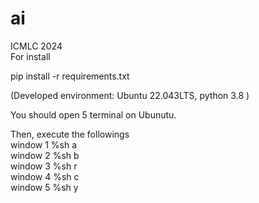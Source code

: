 # ai
ICMLC 2024  
For install  

pip install -r requirements.txt


(Developed environment: Ubuntu 22.043LTS, python 3.8 )


You should open 5 terminal on Ubunutu.



Then, execute the followings  
window 1  %sh a  
window 2  %sh b  
window 3  %sh r  
window 4  %sh c  
window 5  %sh y  

